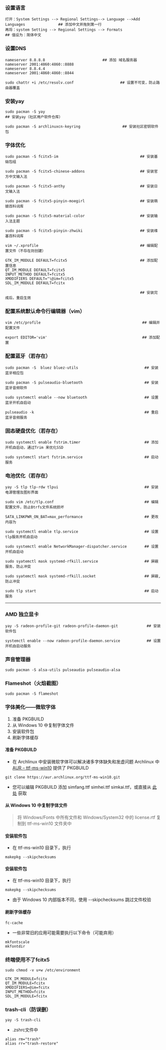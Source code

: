 ### 设置语言
```
打开：System Settings --> Regional Settings--> Language -->Add Languages				## 添加中文并拖到第一行
再将：system Setting --> Regional Settings --> Formats                         ## 值设为：简体中文
```

### 设置DNS
```
nameserver 8.8.8.8                          ## 添加 域名服务器
nameserver 2001:4860:4860::8888 
nameserver 8.8.4.4 
nameserver 2001:4860:4860::8844

sudo chattr +i /etc/resolv.conf					    ## 设置不可变，防止路由器覆盖
```

### 安装yay
```
sudo pacman -S yay													   ## 安装yay（社区用户软件仓库）

sudo pacman -S archlinuxcn-keyring				     ## 安装社区密钥软件包
```

### 字体优化
```
sudo pacman -S fcitx5-im								     ## 安装基础包组

sudo pacman -S fcitx5-chinese-addons                         ## 安装官方中文输入法

sudo pacman -S fcitx5-anthy                                  ## 安装日文输入法

sudo pacman -S fcitx5-pinyin-moegirl                         ## 安装萌娘百科词库

sudo pacman -S fcitx5-material-color                         ## 安装输入法主题

sudo pacman -S fcitx5-pinyin-zhwiki                          ## 安装维基百科词库

vim ~/.xprofile											     ## 编辑配置文件（不存在则创建）

GTK_IM_MODULE DEFAULT=fcitx5                                 ## 添加配置信息
QT_IM_MODULE DEFAULT=fcitx5
INPUT_METHOD DEFAULT=fcitx5
XMODIFIERS DEFAULT="\@im=fcitx5
SDL_IM_MODULE DEFAULT=fcitx

                                                             ## 安装完成后，重启生效
```

### 配置系统默认命令行编辑器（vim）
```
vim /etc/profile				                              ## 编辑并配置文件

export EDITOR='vim'				                              ## 添加配置
```

### 配置蓝牙（若存在）
```
sudo pacman -S  bluez bluez-utils 		                       ## 安装蓝牙相应包

sudo pacman -S pulseaudio-bluetooth                            ## 安装蓝牙音频软件

sudo systemctl enable --now bluetooth						   ## 设置蓝牙开机自启动

pulseaudio -k												   ## 重启蓝牙音频服务
```

### 固态硬盘优化（若存在）
```
sudo systemctl enable fstrim.timer						       ## 添加开机自启动，通过Trim 来优化SSD

sudo systemctl start fstrim.service						       ## 启动服务
```

### 电池优化（若存在）
```
yay -S tlp tlp-rdw tlpui                                       ## 安装电源管理及图形界面

sudo vim /etc/tlp.conf                                         ## 编辑配置文件，防止Btrfs文件系统损坏

SATA_LINKPWR_ON_BAT=max_performance                            ## 更改内容为

sudo systemctl enable tlp.service							   ## 设置tlp服务开机自启动

sudo systemctl enable NetworkManager-dispatcher.service        ## 设置开机自启动

sudo syatemctl mask systemd-rfkill.service                     ## 屏蔽服务，防止冲突

sudo syatemctl mask systemd-rfkill.socket                      ## 屏蔽,防止冲突

sudo tlp start                                                 ## 启动服务
```

---

### AMD 独立显卡
```
yay -S radeon-profile-git radeon-profile-daemon-git             ## 安装软件包

systemctl enable --now radeon-profile-daemon.service            ## 设置开机自启动服务
```

### 声音管理器
```
sudo pacman -S alsa-utils pulseaudio pulseaudio-alsa
```

### Flameshot（火焰截图）
```
sudo pacman -S flameshot
```

### 字体美化——微软字体  

1. 准备 PKGBUILD
2. 从 Windows 10 中复制字体文件
3. 安装软件包
4. 刷新字体缓存


#### 准备 PKGBUILD
- 在 Archlinux 中安装微软字体可以解决诸多字体缺失和发虚问题
Archlinux 中 [AUR – ttf-ms-win10](https://aur.archlinux.org/packages/ttf-ms-win10) 提供了 PKGBUILD
```
git clone https://aur.archlinux.org/ttf-ms-win10.git
```
- 您可以编辑 PKGBUILD 添加 simfang.ttf simhei.ttf simkai.ttf，或直接从 [此处](https://gist.github.com/specter119/a7a4498d04eb5294fae09fea165c0f68) 获取

#### 从 Windows 10 中复制字体文件
> 将 Windows/Fonts 中所有文件和 Windows/System32 中的 license.rtf 复制到 ttf-ms-win10 文件夹中  

#### 安装软件包
- 在 ttf-ms-win10 目录下，执行  
```
makepkg --skipchecksums
```

#### 安装软件包
- 在 ttf-ms-win10 目录下，执行  
```
makepkg --skipchecksums
```
- 由于 Windows 10 内部版本不同，使用 --skipchecksums 跳过文件校验

#### 刷新字体缓存
```
fc-cache
```
- 一些非常旧的应用可能需要执行以下命令（可能弃用）
```
mkfontscale
mkfontdir
```

### 终端使用不了fcitx5
```
sudo chmod -v u+w /etc/environment

GTK_IM_MODULE=fcitx
QT_IM_MODULE=fcitx
XMODIFIERS=@im=fcitx
INPUT_METHOD=fcitx
SDL_IM_MODULE=fcitx
```

### trash-cli（防误删）
```
yay -S trash-cli
```
- .zshrc文件中
```
alias rm="trash"
alias rr="trash-restore"
```

